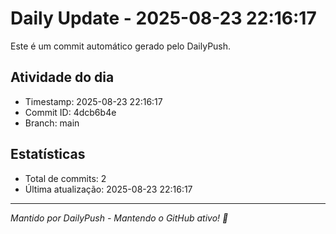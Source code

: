 # Daily Update - 2025-08-23 22:16:17

Este é um commit automático gerado pelo DailyPush.

## Atividade do dia
- Timestamp: 2025-08-23 22:16:17
- Commit ID: 4dcb6b4e
- Branch: main

## Estatísticas
- Total de commits: 2
- Última atualização: 2025-08-23 22:16:17

---
*Mantido por DailyPush - Mantendo o GitHub ativo! 🚀*
